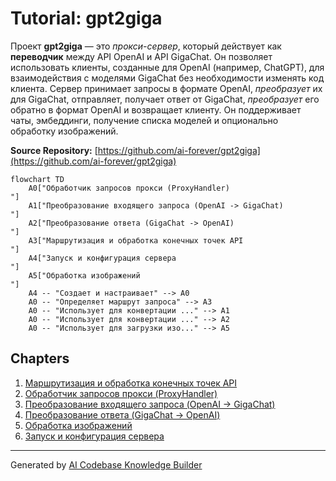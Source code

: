 # Tutorial: gpt2giga

Проект **gpt2giga** — это *прокси-сервер*, который действует как **переводчик** между API OpenAI и API GigaChat.
Он позволяет использовать клиенты, созданные для OpenAI (например, ChatGPT), для взаимодействия с моделями GigaChat без необходимости изменять код клиента.
Сервер принимает запросы в формате OpenAI, *преобразует* их для GigaChat, отправляет, получает ответ от GigaChat, *преобразует* его обратно в формат OpenAI и возвращает клиенту. Он поддерживает чаты, эмбеддинги, получение списка моделей и опционально обработку изображений.


**Source Repository:** [https://github.com/ai-forever/gpt2giga](https://github.com/ai-forever/gpt2giga)

```mermaid
flowchart TD
    A0["Обработчик запросов прокси (ProxyHandler)
"]
    A1["Преобразование входящего запроса (OpenAI -> GigaChat)
"]
    A2["Преобразование ответа (GigaChat -> OpenAI)
"]
    A3["Маршрутизация и обработка конечных точек API
"]
    A4["Запуск и конфигурация сервера
"]
    A5["Обработка изображений
"]
    A4 -- "Создает и настраивает" --> A0
    A0 -- "Определяет маршрут запроса" --> A3
    A0 -- "Использует для конвертации ..." --> A1
    A0 -- "Использует для конвертации ..." --> A2
    A0 -- "Использует для загрузки изо..." --> A5
```

## Chapters

1. [Маршрутизация и обработка конечных точек API
](01_маршрутизация_и_обработка_конечных_точек_api_.md)
2. [Обработчик запросов прокси (ProxyHandler)
](02_обработчик_запросов_прокси__proxyhandler__.md)
3. [Преобразование входящего запроса (OpenAI -> GigaChat)
](03_преобразование_входящего_запроса__openai____gigachat__.md)
4. [Преобразование ответа (GigaChat -> OpenAI)
](04_преобразование_ответа__gigachat____openai__.md)
5. [Обработка изображений
](05_обработка_изображений_.md)
6. [Запуск и конфигурация сервера
](06_запуск_и_конфигурация_сервера_.md)


---

Generated by [AI Codebase Knowledge Builder](https://github.com/The-Pocket/Tutorial-Codebase-Knowledge)